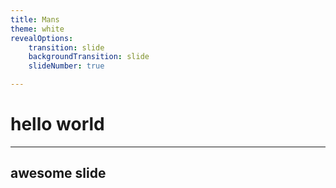 ```yaml
---
title: Mans
theme: white
revealOptions:
    transition: slide
    backgroundTransition: slide
    slideNumber: true

---
```


# hello world

---

## awesome slide